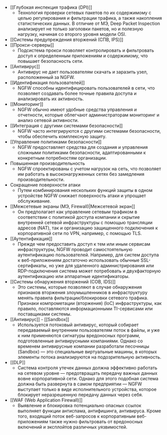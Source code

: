 - [[Глубокая инспекция трафика (DPI)]]
	- Технология проверки сетевых пакетов по их содержимому с целью регулирования и фильтрации трафика, а также накопления статистических данных. В отличие от MЭ, Deep Packet Inspection анализирует не только заголовки пакетов, но и полезную нагрузку, начиная со второго уровня модели OSI.
- [[Системы предупреждения вторжений (СПВ, IPS)]]
- [[Прокси-серверы]]
	- Подсистема прокси позволяет контролировать и фильтровать доступ к определенным приложениям и содержимому, что повышает безопасность сети.
- [[Антивирус]]
	- Антивирус не дает пользователям скачать и заразить узел, расположенный за NGFW.
- [[Идентификация пользователей]]
	- NGFW способны идентифицировать пользователей в сети, что позволяет создавать более точные правила доступа и анализировать их активность.
- [[Мониторинг]]
	- NGFW обычно имеют удобные средства управления и отчетности, которые облегчают администраторам мониторинг и анализ сетевой активности.
- [[Интеграция с другими системами безопасности]]
	- NGFW часто интегрируются с другими системами безопасности, чтобы обеспечить комплексную защиту.
- [[Управление политиками безопасности]]
	- NGFW предоставляет средства для создания и управления сложными политиками безопасности, адаптированными к конкретным потребностям организации.
- Повышенная производительность
	- NGFW спроектированы с учетом нагрузок на сеть, что позволяет им работать в высоконагруженных сетях без замедления производительности.
- Сокращение поверхности атаки
	- Путем комбинирования нескольких функций защиты в одном устройстве NGFW снижает поверхность атаки и упрощает обслуживание.
- [[Межсетевые экраны (МЭ, Firewall)|Межсетевой экран]]
	- Он предполагает как управление сетевым трафиком в соответствии с политикой доступа компании и скрытие внутренней сетевой инфраструктуры с помощью трансляции адресов (NAT), так и организацию защищенного подключения к корпоративной сети по VPN, например, с помощью TLS.
- [[Аутентификация]]
	- Прежде чем предоставить доступ к тем или иным сервисам инфраструктуры, NGFW проводит самостоятельную аутентификацию пользователей. Например, для систем доступа к веб-приложениям достаточно использовать обычные SSL-сертификаты, но уже для удаленного администрирования или RDP-подключения система может потребовать и двухфакторную аутентификацию или аппаратные идентификаторы.
- [[Системы обнаружения вторжений (СОВ, IDS)]]
	- Это системы, которые позволяют в случае обнаружения признаков вторжения злоумышленников в инфраструктуру менять правила фильтрации/блокировки сетевого трафика. Признаки компрометации (вторжения) (IoC) инфраструктуры, как правило, поставляются информационными TI-сервисами или поставщиками системы.
- [[Антивирус]] - [[Sandbox]]
	- Используется потоковый антивирус, который собирает передаваемый внутренним пользователям поток в файлы, и уже к ним применяются сигнатуры вредоносных программ, подготовленные антивирусными компаниями. Однако со временем антивирусные компании разработали песочницы (Sandbox) — это специальные виртуальные машины, в которых элементы потока анализируются на подозрительную активность.
- [[DLP]]
	- Система контроля утечек данных должна эффективно работать на сетевом уровне — предотвращать передачу важных данных вовне корпоративной сети. Однако для этого подобная система должна быть развернута в самом предприятии — NGFW выступает только в виде исполнительного устройства, которое блокирует неразрешенную передачу данных через себя.
- [[WAF (Web Application Firewall)]]
	- Выявление и блокировка потенциально опасных ссылок выполняет функции антиспама, антифишинга, антивируса. Кроме того, входящий поток веб-запросов к корпоративным веб-приложениям также нужно фильтровать от вредоносных включений и эксплойтов различных уязвимостей.
